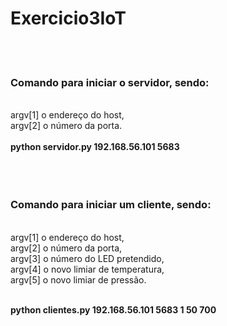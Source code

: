 # Exercicio3IoT
 <br> <br>

<h3>Comando para iniciar o servidor, sendo: </h3><br>
argv[1] o endereço do host,  <br>
argv[2] o número da porta. <br>
 <br>
<b>python servidor.py   192.168.56.101   5683</b> <br>
 <br> <br> <br>


<h3>Comando para iniciar um cliente, sendo: </h3><br>
argv[1] o endereço do host,  <br>
argv[2] o número da porta, <br>
argv[3] o número do LED pretendido, <br>
argv[4] o novo limiar de temperatura, <br>
argv[5] o novo limiar de pressão. <br> <br>

<b>python clientes.py   192.168.56.101   5683   1   50   700</b>
